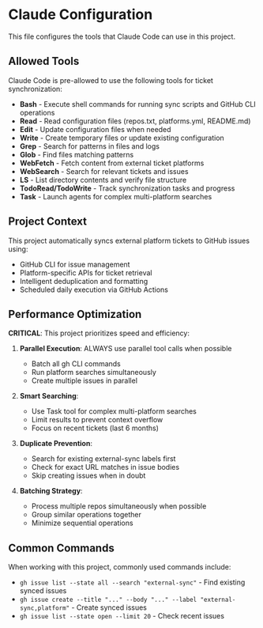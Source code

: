 # Claude Configuration

This file configures the tools that Claude Code can use in this project.

## Allowed Tools

Claude Code is pre-allowed to use the following tools for ticket synchronization:

- **Bash** - Execute shell commands for running sync scripts and GitHub CLI operations
- **Read** - Read configuration files (repos.txt, platforms.yml, README.md)
- **Edit** - Update configuration files when needed
- **Write** - Create temporary files or update existing configuration
- **Grep** - Search for patterns in files and logs
- **Glob** - Find files matching patterns
- **WebFetch** - Fetch content from external ticket platforms
- **WebSearch** - Search for relevant tickets and issues
- **LS** - List directory contents and verify file structure
- **TodoRead/TodoWrite** - Track synchronization tasks and progress
- **Task** - Launch agents for complex multi-platform searches

## Project Context

This project automatically syncs external platform tickets to GitHub issues using:
- GitHub CLI for issue management
- Platform-specific APIs for ticket retrieval
- Intelligent deduplication and formatting
- Scheduled daily execution via GitHub Actions

## Performance Optimization

**CRITICAL**: This project prioritizes speed and efficiency:

1. **Parallel Execution**: ALWAYS use parallel tool calls when possible
   - Batch all gh CLI commands
   - Run platform searches simultaneously
   - Create multiple issues in parallel

2. **Smart Searching**:
   - Use Task tool for complex multi-platform searches
   - Limit results to prevent context overflow
   - Focus on recent tickets (last 6 months)

3. **Duplicate Prevention**:
   - Search for existing external-sync labels first
   - Check for exact URL matches in issue bodies
   - Skip creating issues when in doubt

4. **Batching Strategy**:
   - Process multiple repos simultaneously when possible
   - Group similar operations together
   - Minimize sequential operations

## Common Commands

When working with this project, commonly used commands include:
- `gh issue list --state all --search "external-sync"` - Find existing synced issues
- `gh issue create --title "..." --body "..." --label "external-sync,platform"` - Create synced issues
- `gh issue list --state open --limit 20` - Check recent issues
